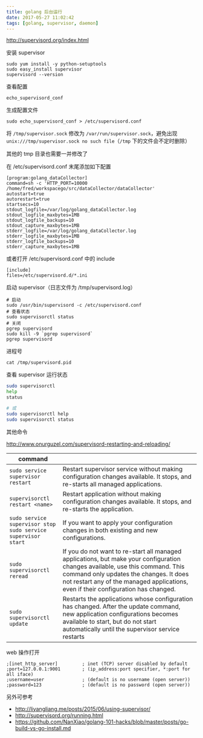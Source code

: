 ```yaml
---
title: golang 后台运行
date: 2017-05-27 11:02:42
tags: [golang, supervisor, daemon]
---
```


<http://supervisord.org/index.html>

安装 supervisor

```
sudo yum install -y python-setuptools
sudo easy_install supervisor
supervisord --version
```

<!--more-->

查看配置

```
echo_supervisord_conf
```

生成配置文件

```
sudo echo_supervisord_conf > /etc/supervisord.conf
```

将 `/tmp/supervisor.sock` 修改为 `/var/run/supervisor.sock`，避免出现 `unix:///tmp/supervisor.sock no such file`（`/tmp` 下的文件会不定时删除）

其他的 tmp 目录也需要一并修改了

在 /etc/supervisord.conf 末尾添加如下配置

```
[program:golang_dataCollector]
command=sh -c 'HTTP_PORT=10000 /home/fred/workspacego/src/dataCollector/dataCollector'
autostart=true
autorestart=true
startsecs=10
stdout_logfile=/var/log/golang_dataCollector.log
stdout_logfile_maxbytes=1MB
stdout_logfile_backups=10
stdout_capture_maxbytes=1MB
stderr_logfile=/var/log/golang_dataCollector.log
stderr_logfile_maxbytes=1MB
stderr_logfile_backups=10
stderr_capture_maxbytes=1MB
```


或者打开 /etc/supervisord.conf 中的 include


```
[include]
files=/etc/supervisord.d/*.ini
```

启动 supervisor（日志文件为 /tmp/supervisord.log）

```
# 启动
sudo /usr/bin/supervisord -c /etc/supervisord.conf
# 查看状态
sudo supervisorctl status
# 关闭
pgrep supervisord
sudo kill -9 `pgrep supervisord`
pgrep supervisord
```

进程号

`cat /tmp/supervisord.pid`

查看 supervisor 运行状态

```bash
sudo supervisorctl
help
status

# 或
sudo supervisorctl help
sudo supervisorctl status
```

其他命令

<http://www.onurguzel.com/supervisord-restarting-and-reloading/>

|                               command                               |                                                                                                                                                                                                                                                                |
|---------------------------------------------------------------------|----------------------------------------------------------------------------------------------------------------------------------------------------------------------------------------------------------------------------------------------------------------|
| `sudo service supervisor restart`                                   | Restart supervisor service without making configuration changes available. It stops, and re-starts all managed applications.                                                                                                                                   |
| `supervisorctl restart <name>`                                      | Restart application without making configuration changes available. It stops, and re-starts the application.                                                                                                                                                   |
| `sudo service supervisor stop` <br> `sudo service supervisor start` | If you want to apply your configuration changes in both existing and new configurations.                                                                                                                                                                       |
| `sudo supervisorctl reread`                                         | If you do not want to re-start all managed applications, but make your configuration changes available, use this command. This command only updates the changes. It does not restart any of the managed applications, even if their configuration has changed. |
| `sudo supervisorctl update`                                         | Restarts the applications whose configuration has changed. After the update command, new application configurations becomes available to start, but do not start automatically until the supervisor service restarts                                           |


web 操作打开

```
;[inet_http_server]         ; inet (TCP) server disabled by default
;port=127.0.0.1:9001        ; (ip_address:port specifier, *:port for all iface)
;username=user              ; (default is no username (open server))
;password=123               ; (default is no password (open server))
```

另外可参考

* <http://liyangliang.me/posts/2015/06/using-supervisor/>
* <http://supervisord.org/running.html>
* <https://github.com/NanXiao/golang-101-hacks/blob/master/posts/go-build-vs-go-install.md>


